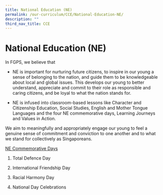 ```yaml
---
title: National Education (NE)
permalink: /our-curriculum/CCE/National-Education-NE/
description: ""
third_nav_title: CCE
---
```


# **National Education (NE)**

In FGPS, we believe that

*   NE is important for nurturing future citizens, to inspire in our young a sense of belonging to the nation, and guide them to be knowledgeable about local and global issues. This develops our young to better understand, appreciate and commit to their role as responsible and caring citizens, and be loyal to what the nation stands for.   
    
*   NE is infused into classroom-based lessons like Character and Citizenship Education, Social Studies, English and Mother Tongue Languages and the four NE commemorative days, Learning Journeys and Values in Action.   
    
We aim to meaningfully and appropriately engage our young to feel a genuine sense of commitment and conviction to one another and to what we stand for collectively as Singaporeans.

 
<u>NE Commemorative Days</u>

1) Total Defence Day

2) International Friendship Day

3) Racial Harmony Day

4) National Day Celebrations
